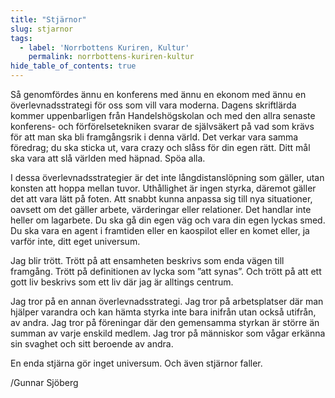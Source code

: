 ```yaml
---
title: "Stjärnor"
slug: stjarnor
tags:
  - label: 'Norrbottens Kuriren, Kultur'
    permalink: norrbottens-kuriren-kultur
hide_table_of_contents: true
---
```

Så genomfördes ännu en konferens med ännu en ekonom med ännu en överlevnadsstrategi för oss som vill vara moderna. Dagens skriftlärda kommer uppenbarligen från Handelshögskolan och med den allra senaste konferens- och förförelsetekniken svarar de självsäkert på vad som krävs för att man ska bli framgångsrik i denna värld. Det verkar vara samma föredrag; du ska sticka ut, vara crazy och slåss för din egen rätt. Ditt mål ska vara att slå världen med häpnad. Spöa alla. 

<!--truncate-->

I dessa överlevnadsstrategier är det inte långdistanslöpning som gäller, utan konsten att hoppa mellan tuvor. Uthållighet är ingen styrka, däremot gäller det att vara lätt på foten. Att snabbt kunna anpassa sig till nya situationer, oavsett om det gäller arbete, värderingar eller relationer. Det handlar inte heller om lagarbete. Du ska gå din egen väg och vara din egen lyckas smed. Du ska vara en agent i framtiden eller en kaospilot eller en komet eller, ja varför inte, ditt eget universum.

Jag blir trött. Trött på att ensamheten beskrivs som enda vägen till framgång. Trött på definitionen av lycka som ”att synas”. Och trött på att ett gott liv beskrivs som ett liv där jag är alltings centrum.

Jag tror på en annan överlevnadsstrategi. Jag tror på arbetsplatser där man hjälper varandra och kan hämta styrka inte bara inifrån utan också utifrån, av andra. Jag tror på föreningar där den gemensamma styrkan är större än summan av varje enskild medlem. Jag tror på människor som vågar erkänna sin svaghet och sitt beroende av andra. 

En enda stjärna gör inget universum. Och även stjärnor faller.

/Gunnar Sjöberg
